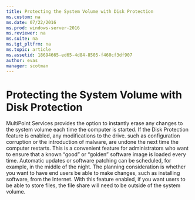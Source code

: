 ```yaml
---
title: Protecting the System Volume with Disk Protection
ms.custom: na
ms.date: 07/22/2016
ms.prod: windows-server-2016
ms.reviewer: na
ms.suite: na
ms.tgt_pltfrm: na
ms.topic: article
ms.assetid: 18694665-ed65-4d84-8505-f460cf3df907
author: evas
manager: scotman
---
```

# Protecting the System Volume with Disk Protection
MultiPoint Services provides the option to instantly erase any changes to the system volume each time the computer is started. If the Disk Protection feature is enabled, any modifications to the drive. such as configuration corruption or the introduction of malware, are undone the next time the computer restarts. This is a convenient feature for administrators who want to ensure that a known “good” or “golden” software image is loaded every time. Automatic updates or software patching can be scheduled, for example, in the middle of the night. The planning consideration is whether you want to have end users be able to make changes, such as installing software, from the Internet. With this feature enabled, if you want users to be able to store files, the file share will need to be outside of the system volume.  
  
